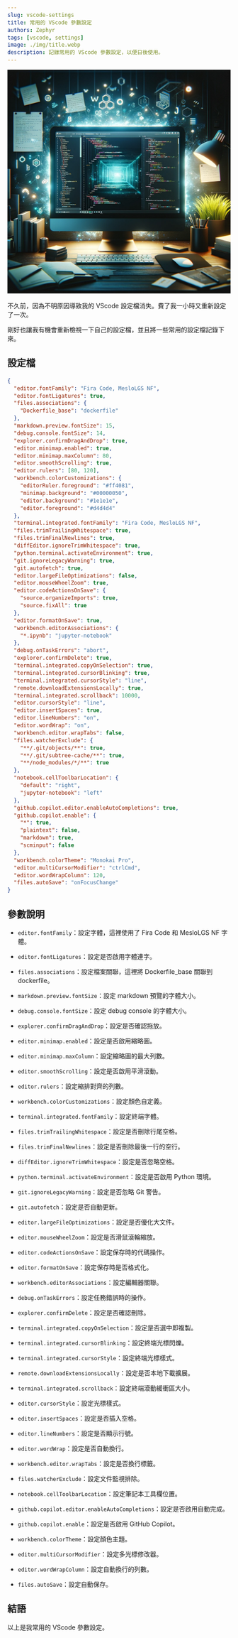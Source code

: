 ```yaml
---
slug: vscode-settings
title: 常用的 VScode 參數設定
authors: Zephyr
tags: [vscode, settings]
image: ./img/title.webp
description: 記錄常用的 VScode 參數設定，以便日後使用。
---
```


![title](./img/title.webp)

不久前，因為不明原因導致我的 VScode 設定檔消失。費了我一小時又重新設定了一次。

剛好也讓我有機會重新檢視一下自己的設定檔，並且將一些常用的設定檔記錄下來。

## 設定檔

```json
{
  "editor.fontFamily": "Fira Code, MesloLGS NF",
  "editor.fontLigatures": true,
  "files.associations": {
    "Dockerfile_base": "dockerfile"
  },
  "markdown.preview.fontSize": 15,
  "debug.console.fontSize": 14,
  "explorer.confirmDragAndDrop": true,
  "editor.minimap.enabled": true,
  "editor.minimap.maxColumn": 80,
  "editor.smoothScrolling": true,
  "editor.rulers": [80, 120],
  "workbench.colorCustomizations": {
    "editorRuler.foreground": "#ff4081",
    "minimap.background": "#00000050",
    "editor.background": "#1e1e1e",
    "editor.foreground": "#d4d4d4"
  },
  "terminal.integrated.fontFamily": "Fira Code, MesloLGS NF",
  "files.trimTrailingWhitespace": true,
  "files.trimFinalNewlines": true,
  "diffEditor.ignoreTrimWhitespace": true,
  "python.terminal.activateEnvironment": true,
  "git.ignoreLegacyWarning": true,
  "git.autofetch": true,
  "editor.largeFileOptimizations": false,
  "editor.mouseWheelZoom": true,
  "editor.codeActionsOnSave": {
    "source.organizeImports": true,
    "source.fixAll": true
  },
  "editor.formatOnSave": true,
  "workbench.editorAssociations": {
    "*.ipynb": "jupyter-notebook"
  },
  "debug.onTaskErrors": "abort",
  "explorer.confirmDelete": true,
  "terminal.integrated.copyOnSelection": true,
  "terminal.integrated.cursorBlinking": true,
  "terminal.integrated.cursorStyle": "line",
  "remote.downloadExtensionsLocally": true,
  "terminal.integrated.scrollback": 10000,
  "editor.cursorStyle": "line",
  "editor.insertSpaces": true,
  "editor.lineNumbers": "on",
  "editor.wordWrap": "on",
  "workbench.editor.wrapTabs": false,
  "files.watcherExclude": {
    "**/.git/objects/**": true,
    "**/.git/subtree-cache/**": true,
    "**/node_modules/*/**": true
  },
  "notebook.cellToolbarLocation": {
    "default": "right",
    "jupyter-notebook": "left"
  },
  "github.copilot.editor.enableAutoCompletions": true,
  "github.copilot.enable": {
    "*": true,
    "plaintext": false,
    "markdown": true,
    "scminput": false
  },
  "workbench.colorTheme": "Monokai Pro",
  "editor.multiCursorModifier": "ctrlCmd",
  "editor.wordWrapColumn": 120,
  "files.autoSave": "onFocusChange"
}
```

## 參數說明

- `editor.fontFamily`：設定字體，這裡使用了 Fira Code 和 MesloLGS NF 字體。

- `editor.fontLigatures`：設定是否啟用字體連字。

- `files.associations`：設定檔案關聯，這裡將 Dockerfile_base 關聯到 dockerfile。

- `markdown.preview.fontSize`：設定 markdown 預覽的字體大小。

- `debug.console.fontSize`：設定 debug console 的字體大小。

- `explorer.confirmDragAndDrop`：設定是否確認拖放。

- `editor.minimap.enabled`：設定是否啟用縮略圖。

- `editor.minimap.maxColumn`：設定縮略圖的最大列數。

- `editor.smoothScrolling`：設定是否啟用平滑滾動。

- `editor.rulers`：設定縮排對齊的列數。

- `workbench.colorCustomizations`：設定顏色自定義。

- `terminal.integrated.fontFamily`：設定終端字體。

- `files.trimTrailingWhitespace`：設定是否刪除行尾空格。

- `files.trimFinalNewlines`：設定是否刪除最後一行的空行。

- `diffEditor.ignoreTrimWhitespace`：設定是否忽略空格。

- `python.terminal.activateEnvironment`：設定是否啟用 Python 環境。

- `git.ignoreLegacyWarning`：設定是否忽略 Git 警告。

- `git.autofetch`：設定是否自動更新。

- `editor.largeFileOptimizations`：設定是否優化大文件。

- `editor.mouseWheelZoom`：設定是否滑鼠滾輪縮放。

- `editor.codeActionsOnSave`：設定保存時的代碼操作。

- `editor.formatOnSave`：設定保存時是否格式化。

- `workbench.editorAssociations`：設定編輯器關聯。

- `debug.onTaskErrors`：設定任務錯誤時的操作。

- `explorer.confirmDelete`：設定是否確認刪除。

- `terminal.integrated.copyOnSelection`：設定是否選中即複製。

- `terminal.integrated.cursorBlinking`：設定終端光標閃爍。

- `terminal.integrated.cursorStyle`：設定終端光標樣式。

- `remote.downloadExtensionsLocally`：設定是否本地下載擴展。

- `terminal.integrated.scrollback`：設定終端滾動緩衝區大小。

- `editor.cursorStyle`：設定光標樣式。

- `editor.insertSpaces`：設定是否插入空格。

- `editor.lineNumbers`：設定是否顯示行號。

- `editor.wordWrap`：設定是否自動換行。

- `workbench.editor.wrapTabs`：設定是否換行標籤。

- `files.watcherExclude`：設定文件監視排除。

- `notebook.cellToolbarLocation`：設定筆記本工具欄位置。

- `github.copilot.editor.enableAutoCompletions`：設定是否啟用自動完成。

- `github.copilot.enable`：設定是否啟用 GitHub Copilot。

- `workbench.colorTheme`：設定顏色主題。

- `editor.multiCursorModifier`：設定多光標修改器。

- `editor.wordWrapColumn`：設定自動換行的列數。

- `files.autoSave`：設定自動保存。

## 結語

以上是我常用的 VScode 參數設定。
